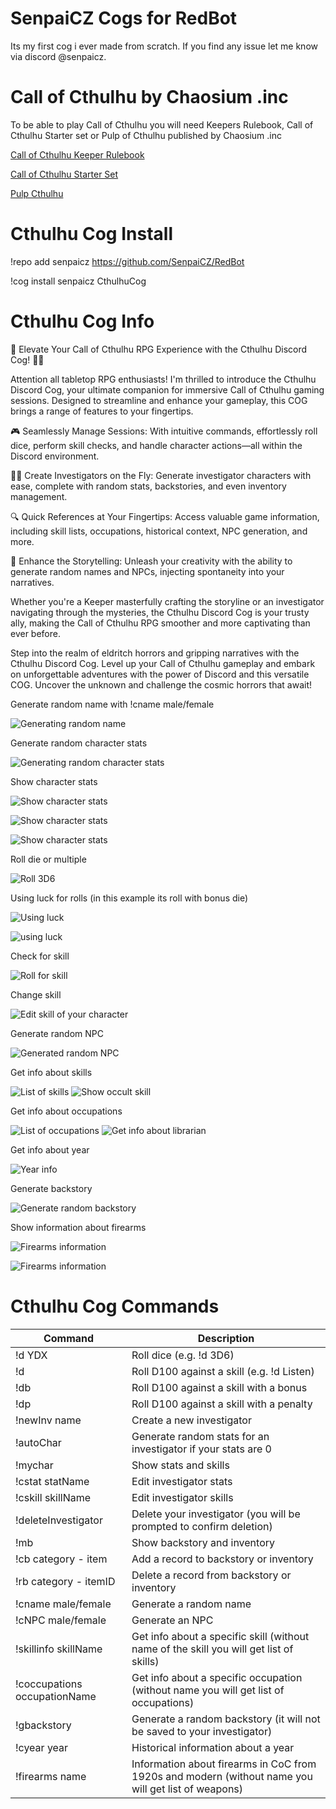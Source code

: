 # SenpaiCZ Cogs for RedBot
Its my first cog i ever made from scratch. If you find any issue let me know via discord @senpaicz.



# Call of Cthulhu by Chaosium .inc
To be able to play Call of Cthulhu you will need Keepers Rulebook, Call of Cthulhu Starter set or Pulp of Cthulhu published by Chaosium .inc

[Call of Cthulhu Keeper Rulebook](https://www.chaosium.com/call-of-cthulhu-keeper-rulebook-hardcover/)

[Call of Cthulhu Starter Set](https://www.chaosium.com/call-of-cthulhu-starter-set/)

[Pulp Cthulhu](https://www.chaosium.com/pulp-cthulhu-hardcover/)

# Cthulhu Cog Install
!repo add senpaicz https://github.com/SenpaiCZ/RedBot

!cog install senpaicz CthulhuCog

# Cthulhu Cog Info
🐙 Elevate Your Call of Cthulhu RPG Experience with the Cthulhu Discord Cog! 🤖🎲

Attention all tabletop RPG enthusiasts! I'm thrilled to introduce the Cthulhu Discord Cog, your ultimate companion for immersive Call of Cthulhu gaming sessions. Designed to streamline and enhance your gameplay, this COG brings a range of features to your fingertips.

🎮 Seamlessly Manage Sessions: With intuitive commands, effortlessly roll dice, perform skill checks, and handle character actions—all within the Discord environment.

🕵️‍♂️ Create Investigators on the Fly: Generate investigator characters with ease, complete with random stats, backstories, and even inventory management.

🔍 Quick References at Your Fingertips: Access valuable game information, including skill lists, occupations, historical context, NPC generation, and more.

📜 Enhance the Storytelling: Unleash your creativity with the ability to generate random names and NPCs, injecting spontaneity into your narratives.

Whether you're a Keeper masterfully crafting the storyline or an investigator navigating through the mysteries, the Cthulhu Discord Cog is your trusty ally, making the Call of Cthulhu RPG smoother and more captivating than ever before.

Step into the realm of eldritch horrors and gripping narratives with the Cthulhu Discord Cog. Level up your Call of Cthulhu gameplay and embark on unforgettable adventures with the power of Discord and this versatile COG. Uncover the unknown and challenge the cosmic horrors that await!


Generate random name with !cname male/female

![Generating random name](https://github.com/SenpaiCZ/RedBot/blob/SenpaiCogs/src-images/name.jpg)

Generate random character stats

![Generating random character stats](https://github.com/SenpaiCZ/RedBot/blob/SenpaiCogs/src-images/autochar.jpg)

Show character stats

![Show character stats](https://github.com/SenpaiCZ/RedBot/blob/SenpaiCogs/src-images/mcs1.jpg)

![Show character stats](https://github.com/SenpaiCZ/RedBot/blob/SenpaiCogs/src-images/mcs2.jpg)

![Show character stats](https://github.com/SenpaiCZ/RedBot/blob/SenpaiCogs/src-images/mcs3.jpg)

Roll die or multiple

![Roll 3D6](https://github.com/SenpaiCZ/RedBot/blob/SenpaiCogs/src-images/d.jpg)

Using luck for rolls (in this example its roll with bonus die)

![Using luck](https://github.com/SenpaiCZ/RedBot/blob/SenpaiCogs/src-images/use%20luck.jpg)

![using luck](https://github.com/SenpaiCZ/RedBot/blob/SenpaiCogs/src-images/use%20luck%202.jpg)

Check for skill

![Roll for skill](https://github.com/SenpaiCZ/RedBot/blob/SenpaiCogs/src-images/d%20listen.jpg)

Change skill

![Edit skill of your character](https://github.com/SenpaiCZ/RedBot/blob/SenpaiCogs/src-images/cskill.jpg)

Generate random NPC

![Generated random NPC](https://github.com/SenpaiCZ/RedBot/blob/SenpaiCogs/src-images/random%20npc.jpg)

Get info about skills

![List of skills](https://github.com/SenpaiCZ/RedBot/blob/SenpaiCogs/src-images/skillinfo.jpg)
![Show occult skill](https://github.com/SenpaiCZ/RedBot/blob/SenpaiCogs/src-images/skillinfo%20occult.jpg)

Get info about occupations

![List of occupations](https://github.com/SenpaiCZ/RedBot/blob/SenpaiCogs/src-images/occupations.jpg)
![Get info about librarian](https://github.com/SenpaiCZ/RedBot/blob/SenpaiCogs/src-images/occupations%20librarian.jpg)

Get info about year

![Year info](https://github.com/SenpaiCZ/RedBot/blob/SenpaiCogs/src-images/year%201923.jpg)

Generate backstory

![Generate random backstory](https://github.com/SenpaiCZ/RedBot/blob/SenpaiCogs/src-images/backstory%20generator.jpg)

Show information about firearms

![Firearms information](https://github.com/SenpaiCZ/RedBot/blob/SenpaiCogs/src-images/firearms.jpg)

![Firearms information](https://github.com/SenpaiCZ/RedBot/blob/SenpaiCogs/src-images/firearms2.jpg)

# Cthulhu Cog Commands

| Command                                  | Description                                 |
|------------------------------------------|---------------------------------------------|
| !d YDX                                   | Roll dice (e.g. !d 3D6)                     |
| !d <skill>                               | Roll D100 against a skill (e.g. !d Listen)                |
| !db <skill>                              | Roll D100 against a skill with a bonus      |
| !dp <skill>                              | Roll D100 against a skill with a penalty    |
| !newInv name                                  | Create a new investigator                   |
| !autoChar                                | Generate random stats for an investigator if your stats are 0   |
| !mychar                                  | Show stats and skills                       |
| !cstat statName                       | Edit investigator stats                     |
| !cskill skillName                     | Edit investigator skills                    |
| !deleteInvestigator                      | Delete your investigator (you will be prompted to confirm deletion)                   |
| !mb                                      | Show backstory and inventory                |
| !cb category - item                   | Add a record to backstory or inventory     |
| !rb category - itemID                | Delete a record from backstory or inventory|
| !cname male/female                     | Generate a random name                      |
| !cNPC male/female                      | Generate an NPC                             |
| !skillinfo skillName                  | Get info about a specific skill (without name of the skill you will get list of skills)            |                    |
| !coccupations occupationName          | Get info about a specific occupation (without name you will get list of occupations)       |
| !gbackstory                              | Generate a random backstory (it will not be saved to your investigator)                 |
| !cyear year                            | Historical information about a year         |
| !firearms name                            | Information about firearms in CoC from 1920s and modern (without name you will get list of weapons)        |

